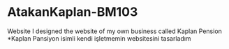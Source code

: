 # AtakanKaplan-BM103
Website
I designed the website of my own business called Kaplan Pension
*Kaplan Pansiyon isimli kendi işletmemin websitesini tasarladım
